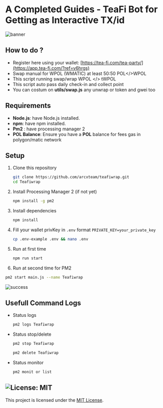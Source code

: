 # A Completed Guides - TeaFi Bot for Getting as Interactive TX/id 

![banner](image.png)

## How to do ?

- Register here using your wallet: [https://tea-fi.com/tea-party/](https://app.tea-fi.com/?ref=v6hrgs)
- Swap manual for WPOL (WMATIC) at least 50:50 POL</>WPOL
- This script running swap/wrap WPOL </> tWPOL
- This script auto pass daily check-in and collect point
- You can costum on **utils/swap.js** any unwrap or token and gwei too

## Requirements

- **Node.js**: have Node.js installed.
- **npm**: have npm installed.
- **Pm2** : have processing manager 2
- **POL Balance**: Ensure you have a **POL** balance for fees gas in polygon/matic network

## Setup

1. Clone this repository
   ```bash
   git clone https://github.com/arcxteam/teafiwrap.git
   cd Teafiwrap
   ```
2. Install Processing Manager 2 (if not yet)
   ```bash
   npm install -g pm2
   ```
3. Install dependencies
   ```bash
   npm install
   ```
4. Fill your wallet privKey in `.env` format `PRIVATE_KEY=your_private_key`
    ```bash
    cp .env-example .env && nano .env
    ```
5. Run at first time
   ```bash
   npm run start
   ```
6.  Run at second time for PM2
   ```bash
   pm2 start main.js --name Teafiwrap
   ```

   ![success](image-1.png)

## Usefull Command Logs

- Status logs
   ```bash
   pm2 logs Teafiwrap
   ```
- Status stop/delete
   ```bash
   pm2 stop Teafiwrap
   ```

   ```bash
   pm2 delete Teafiwrap
   ```
- Status monitor
   ```bash
   pm2 monit or list
   ```

## ![License: MIT](https://img.shields.io/badge/License-MIT-yellow.svg)

This project is licensed under the [MIT License](LICENSE).